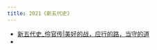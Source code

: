 ```yaml
---
title: 2021《新五代史》
---
```


- [新五代史_伶官传|美好的战，应行的路，当守的道](https://fractalreadingparty.netlify.app/post/2023/02/27/新五代史_伶官传美好的战应行的路当守的道/)
- 
